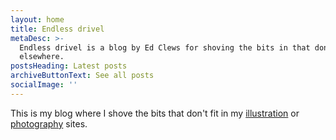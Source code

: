 ```yaml
---
layout: home
title: Endless drivel
metaDesc: >-
  Endless drivel is a blog by Ed Clews for shoving the bits in that don't fit
  elsewhere.
postsHeading: Latest posts
archiveButtonText: See all posts
socialImage: ''
---
```

This is my blog where I shove the bits that don't fit in my [illustration](https://edclews.com) or [photography](https://www.edclewsphoto.co.uk) sites.
